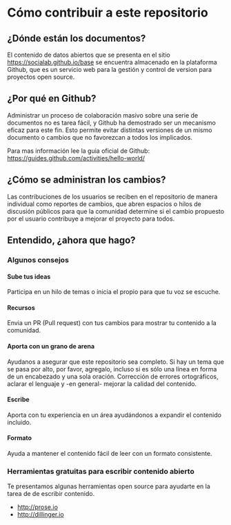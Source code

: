 Cómo contribuir a este repositorio
===

## ¿Dónde están los documentos?

El contenido de datos abiertos que se presenta en el sitio https://socialab.github.io/base se encuentra almacenado en la plataforma Github, que es un servicio web para la gestión y control de version para proyectos open source.

## ¿Por qué en Github?

Administrar un proceso de colaboración masivo sobre una serie de documentos no es tarea fácil, y Github ha demostrado ser un mecanismo eficaz para este fin. Esto permite evitar distintas versiones de un mismo documento o cambios que no favorezcan a todos los implicados.

Para mas información lee la guia oficial de Github: https://guides.github.com/activities/hello-world/

## ¿Cómo se administran los cambios?

Las contribuciones de los usuarios se reciben en el repositorio de manera individual como reportes de cambios, que abren espacios o hilos de discusión públicos para que la comunidad determine si el cambio propuesto por el usuario contribuye a mejorar el proyecto para todos.

## Entendido, ¿ahora que hago?

### Algunos consejos

#### Sube tus ideas
Participa en un hilo de temas o inicia el propio para que tu voz se escuche.

#### Recursos
Envia un PR (Pull request) con tus cambios para mostrar tu contenido a la comunidad.

#### Aporta con un grano de arena
Ayudanos a asegurar que este repositorio sea completo. Si hay un tema que se pasa por alto, por favor, agregalo, incluso si es sólo una línea en forma de un encabezado y una sola oración. Corrección de errores ortográficos, aclarar el lenguaje y -en general- mejorar la calidad del contenido.

#### Escribe
Aporta con tu experiencia en un área ayudándonos a expandir el contenido incluido.

#### Formato
Ayuda a mantener el contenido fácil de leer con un formato consistente.

### Herramientas gratuitas para escribir contenido abierto
Te presentamos algunas herramientas open source para ayudarte en la tarea de de escribir contenido.

- http://prose.io
- http://dillinger.io
